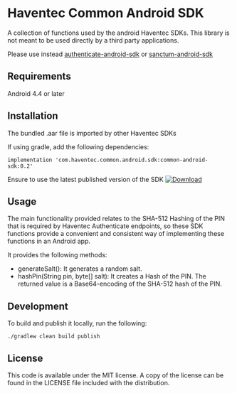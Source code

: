 # Haventec Common Android SDK

A collection of functions used by the android Haventec SDKs. This library is not meant to be used directly by a third party applications.

Please use instead [authenticate-android-sdk](https://github.com/Haventec/authenticate-android-sdk) or
[sanctum-android-sdk](https://github.com/Haventec/sanctum-android-sdk)

## Requirements

Android 4.4 or later

## Installation

The bundled .aar file is imported by other Haventec SDKs

If using gradle, add the following dependencies:

```
implementation 'com.haventec.common.android.sdk:common-android-sdk:0.2'
```

Ensure to use the latest published version of the SDK
[ ![Download](https://api.bintray.com/packages/haventec/maven/common-android-sdk/images/download.svg?version=0.2) ](https://bintray.com/haventec/maven/common-android-sdk/0.2/link)

## Usage

The main functionality provided relates to the SHA-512 Hashing of the PIN that is required by Haventec Authenticate endpoints,
so these SDK functions provide a convenient and consistent way of implementing these functions in an Android app.

It provides the following methods:
* generateSalt(): It generates a random salt.
* hashPin(String pin, byte[] salt): It creates a Hash of the PIN. The returned value is a Base64-encoding of the SHA-512 hash of the PIN.

## Development
To build and publish it locally, run the following:
```
./gradlew clean build publish
```

## License

This code is available under the MIT license. A copy of the license can be found in the LICENSE file included with the distribution.
